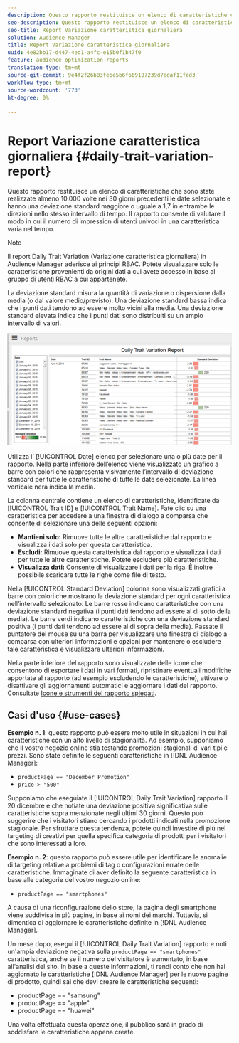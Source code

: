 ```yaml
---
description: Questo rapporto restituisce un elenco di caratteristiche che sono state realizzate almeno 10.000 volte nei 30 giorni precedenti le date selezionate e hanno una deviazione standard maggiore o uguale a 1,7 in entrambe le direzioni nello stesso intervallo di tempo. Il rapporto consente di valutare il modo in cui il numero di impression di utenti univoci in una caratteristica varia nel tempo.
seo-description: Questo rapporto restituisce un elenco di caratteristiche che sono state realizzate almeno 10.000 volte nei 30 giorni precedenti le date selezionate e hanno una deviazione standard maggiore o uguale a 1,7 in entrambe le direzioni nello stesso intervallo di tempo. Il rapporto consente di valutare il modo in cui il numero di impression di utenti univoci in una caratteristica varia nel tempo.
seo-title: Report Variazione caratteristica giornaliera
solution: Audience Manager
title: Report Variazione caratteristica giornaliera
uuid: 4e82bb17-d447-4ed1-a4fc-e15b0f1b47f0
feature: audience optimization reports
translation-type: tm+mt
source-git-commit: 9e4f2f26b83fe6e5b6f669107239d7edaf11fed3
workflow-type: tm+mt
source-wordcount: '773'
ht-degree: 0%

---
```



# Report Variazione caratteristica giornaliera {#daily-trait-variation-report}

Questo rapporto restituisce un elenco di caratteristiche che sono state realizzate almeno 10.000 volte nei 30 giorni precedenti le date selezionate e hanno una deviazione standard maggiore o uguale a 1,7 in entrambe le direzioni nello stesso intervallo di tempo. Il rapporto consente di valutare il modo in cui il numero di impression di utenti univoci in una caratteristica varia nel tempo.

>[!NOTE]
>
>Il report Daily Trait Variation (Variazione caratteristica giornaliera) in  Audience Manager aderisce ai principi RBAC. Potete visualizzare solo le caratteristiche provenienti da origini dati a cui avete accesso in base al gruppo [di utenti](/help/using/features/administration/administration-overview.md) RBAC a cui appartenete.

La deviazione standard misura la quantità di variazione o dispersione dalla media (o dal valore medio/previsto). Una deviazione standard bassa indica che i punti dati tendono ad essere molto vicini alla media. Una deviazione standard elevata indica che i punti dati sono distribuiti su un ampio intervallo di valori.

![](assets/daily_trait_variation.png)

Utilizza l’ [!UICONTROL Date] elenco per selezionare una o più date per il rapporto. Nella parte inferiore dell’elenco viene visualizzato un grafico a barre con colori che rappresenta visivamente l’intervallo di deviazione standard per tutte le caratteristiche di tutte le date selezionate. La linea verticale nera indica la media.

La colonna centrale contiene un elenco di caratteristiche, identificate da [!UICONTROL Trait ID] e [!UICONTROL Trait Name]. Fate clic su una caratteristica per accedere a una finestra di dialogo a comparsa che consente di selezionare una delle seguenti opzioni:

* **Mantieni solo:** Rimuove tutte le altre caratteristiche dal rapporto e visualizza i dati solo per questa caratteristica.
* **Escludi:** Rimuove questa caratteristica dal rapporto e visualizza i dati per tutte le altre caratteristiche. Potete escludere più caratteristiche.
* **Visualizza dati:** Consente di visualizzare i dati per la riga. È inoltre possibile scaricare tutte le righe come file di testo.

Nella [!UICONTROL Standard Deviation] colonna sono visualizzati grafici a barre con colori che mostrano la deviazione standard per ogni caratteristica nell’intervallo selezionato. Le barre rosse indicano caratteristiche con una deviazione standard negativa (i punti dati tendono ad essere al di sotto della media). Le barre verdi indicano caratteristiche con una deviazione standard positiva (i punti dati tendono ad essere al di sopra della media). Passate il puntatore del mouse su una barra per visualizzare una finestra di dialogo a comparsa con ulteriori informazioni e opzioni per mantenere o escludere tale caratteristica e visualizzare ulteriori informazioni.

Nella parte inferiore del rapporto sono visualizzate delle icone che consentono di esportare i dati in vari formati, ripristinare eventuali modifiche apportate al rapporto (ad esempio escludendo le caratteristiche), attivare o disattivare gli aggiornamenti automatici e aggiornare i dati del rapporto. Consultate [Icone e strumenti del rapporto spiegati](../../reporting/dynamic-reports/interactive-report-technology.md#icons-tools-explained).

## Casi d&#39;uso {#use-cases}

**Esempio n. 1**: questo rapporto può essere molto utile in situazioni in cui hai caratteristiche con un alto livello di stagionalità. Ad esempio, supponiamo che il vostro negozio online stia testando promozioni stagionali di vari tipi e prezzi. Sono state definite le seguenti caratteristiche in [!DNL Audience Manager]:

* `productPage == "December Promotion"`
* `price > "500"`

Supponiamo che eseguiate il [!UICONTROL Daily Trait Variation] rapporto il 20 dicembre e che notiate una deviazione positiva significativa sulle caratteristiche sopra menzionate negli ultimi 30 giorni. Questo può suggerire che i visitatori stiano cercando i prodotti indicati nella promozione stagionale. Per sfruttare questa tendenza, potete quindi investire di più nel targeting di creativi per quella specifica categoria di prodotti per i visitatori che sono interessati a loro.

**Esempio n. 2**: questo rapporto può essere utile per identificare le anomalie di targeting relative a problemi di tag o configurazioni errate delle caratteristiche. Immaginate di aver definito la seguente caratteristica in base alle categorie del vostro negozio online:

* `productPage == "smartphones"`

A causa di una riconfigurazione dello store, la pagina degli smartphone viene suddivisa in più pagine, in base ai nomi dei marchi. Tuttavia, si dimentica di aggiornare le caratteristiche definite in [!DNL Audience Manager].

Un mese dopo, esegui il [!UICONTROL Daily Trait Variation] rapporto e noti un&#39;ampia deviazione negativa sulla `productPage == "smartphones"` caratteristica, anche se il numero del visitatore è aumentato, in base all&#39;analisi del sito. In base a queste informazioni, ti rendi conto che non hai aggiornato le caratteristiche [!DNL Audience Manager] per le nuove pagine di prodotto, quindi sai che devi creare le caratteristiche seguenti:

* productPage == &quot;samsung&quot;
* productPage == &quot;apple&quot;
* productPage == &quot;huawei&quot;

Una volta effettuata questa operazione, il pubblico sarà in grado di soddisfare le caratteristiche appena create.
